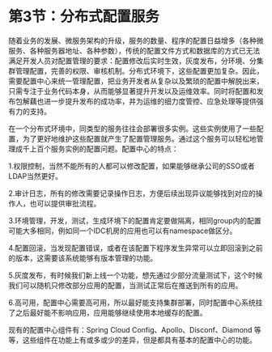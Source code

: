 # 第3节：分布式配置服务

随着业务的发展、微服务架构的升级，服务的数量、程序的配置日益增多（各种微服务、各种服务器地址、各种参数），传统的配置文件方式和数据库的方式已无法满足开发人员对配置管理的要求：配置修改后实时生效，灰度发布，分环境、分集群管理配置，完善的权限、审核机制。分布式环境下，这些配置更加复杂。因此，需要配置中心来统一管理配置，把业务开发者从复杂以及繁琐的配置中解脱出来，只需专注于业务代码本身，从而能够显著提升开发以及运维效率。同时将配置和发布包解藕也进一步提升发布的成功率，并为运维的细力度管控、应急处理等提供强有力的支持。

在一个分布式环境中，同类型的服务往往会部署很多实例。这些实例使用了一些配置，为了更好地维护这些配置就产生了配置管理服务。通过这个服务可以轻松地管理成千上百个服务实例的配置问题。配置中心的特点：

1.权限控制，当然不能所有的人都可以修改配置，如果能够继承公司的SSO或者LDAP当然更好。

2.审计日志，所有的修改需要记录操作日志，方便后续出现异议能够找到对应的操作人，也可以提供审批流程。

3.环境管理，开发，测试，生成环境下的配置肯定要做隔离，相同group内的配置可能大多相同，例如同一个IDC机房的应用也可以有namespace做区分。

4.配置回滚，当发现配置错误，或者在该配置下程序发生异常可以立即回滚到之前的版本，这需要该系统能够有版本管理的功能。

5.灰度发布，有时候我们新上线一个功能，想先通过少部分流量测试下，这个时候我们可以随机只修改部分应用的配置，当测试正常后在推送到所有的应用。

6.高可用，配置中心需要高可用，所以最好能支持集群部署，同时配置中心系统挂了之后最好能不影响应用，应用能够继续使用本地缓存的配置。

现有的配置中心组件有：Spring Cloud Config、Apollo、Disconf、Diamond 等等，这些组件在功能上有或多或少的差异，但是都具有基本的配置中心的功能。